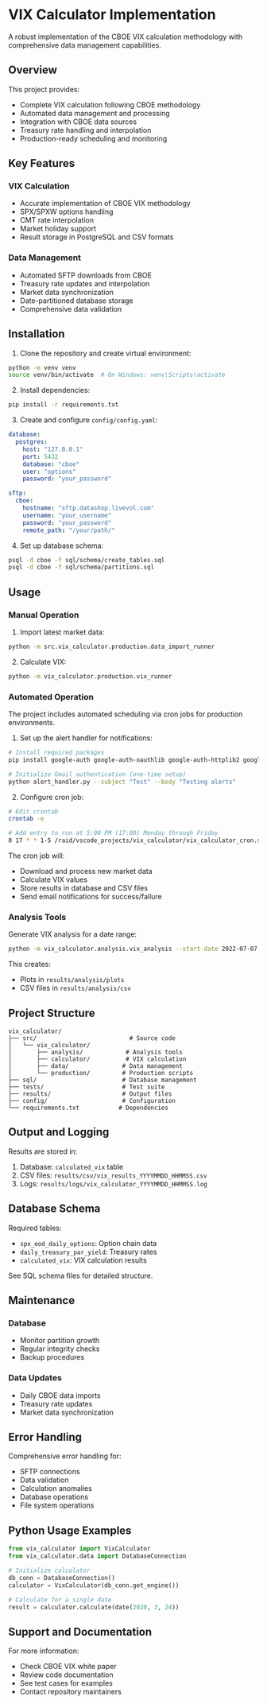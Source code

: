 # VIX Calculator Implementation

A robust implementation of the CBOE VIX calculation methodology with comprehensive data management capabilities.

## Overview

This project provides:

- Complete VIX calculation following CBOE methodology
- Automated data management and processing
- Integration with CBOE data sources
- Treasury rate handling and interpolation
- Production-ready scheduling and monitoring

## Key Features

### VIX Calculation

- Accurate implementation of CBOE VIX methodology
- SPX/SPXW options handling
- CMT rate interpolation
- Market holiday support
- Result storage in PostgreSQL and CSV formats

### Data Management

- Automated SFTP downloads from CBOE
- Treasury rate updates and interpolation
- Market data synchronization
- Date-partitioned database storage
- Comprehensive data validation

## Installation

1. Clone the repository and create virtual environment:

```bash
python -m venv venv
source venv/bin/activate  # On Windows: venv\Scripts\activate
```

2. Install dependencies:

```bash
pip install -r requirements.txt
```

3. Create and configure `config/config.yaml`:

```yaml
database:
  postgres:
    host: "127.0.0.1"
    port: 5432
    database: "cboe"
    user: "options"
    password: "your_password"

sftp:
  cboe:
    hostname: "sftp.datashop.livevol.com"
    username: "your_username"
    password: "your_password"
    remote_path: "/your/path/"
```

4. Set up database schema:

```bash
psql -d cboe -f sql/schema/create_tables.sql
psql -d cboe -f sql/schema/partitions.sql
```

## Usage

### Manual Operation

1. Import latest market data:

```bash
python -m src.vix_calculator.production.data_import_runner
```

2. Calculate VIX:

```bash
python -m vix_calculator.production.vix_runner
```

### Automated Operation

The project includes automated scheduling via cron jobs for production environments.

1. Set up the alert handler for notifications:

```bash
# Install required packages
pip install google-auth google-auth-oauthlib google-auth-httplib2 google-api-python-client

# Initialize Gmail authentication (one-time setup)
python alert_handler.py --subject "Test" --body "Testing alerts"
```

2. Configure cron job:

```bash
# Edit crontab
crontab -e

# Add entry to run at 5:00 PM (17:00) Monday through Friday
0 17 * * 1-5 /raid/vscode_projects/vix_calculator/vix_calculator_cron.sh
```

The cron job will:

- Download and process new market data
- Calculate VIX values
- Store results in database and CSV files
- Send email notifications for success/failure

### Analysis Tools

Generate VIX analysis for a date range:

```bash
python -m vix_calculator.analysis.vix_analysis --start-date 2022-07-07 --end-date 2024-07-07
```

This creates:

- Plots in `results/analysis/plots`
- CSV files in `results/analysis/csv`

## Project Structure

```
vix_calculator/
├── src/                          # Source code
│   └── vix_calculator/
│       ├── analysis/            # Analysis tools
│       ├── calculator/          # VIX calculation
│       ├── data/               # Data management
│       └── production/         # Production scripts
├── sql/                        # Database management
├── tests/                      # Test suite
├── results/                    # Output files
├── config/                     # Configuration
└── requirements.txt           # Dependencies
```

## Output and Logging

Results are stored in:

1. Database: `calculated_vix` table
2. CSV files: `results/csv/vix_results_YYYYMMDD_HHMMSS.csv`
3. Logs: `results/logs/vix_calculator_YYYYMMDD_HHMMSS.log`

## Database Schema

Required tables:

- `spx_eod_daily_options`: Option chain data
- `daily_treasury_par_yield`: Treasury rates
- `calculated_vix`: VIX calculation results

See SQL schema files for detailed structure.

## Maintenance

### Database

- Monitor partition growth
- Regular integrity checks
- Backup procedures

### Data Updates

- Daily CBOE data imports
- Treasury rate updates
- Market data synchronization

## Error Handling

Comprehensive error handling for:

- SFTP connections
- Data validation
- Calculation anomalies
- Database operations
- File system operations

## Python Usage Examples

```python
from vix_calculator import VixCalculator
from vix_calculator.data import DatabaseConnection

# Initialize calculator
db_conn = DatabaseConnection()
calculator = VixCalculator(db_conn.get_engine())

# Calculate for a single date
result = calculator.calculate(date(2020, 3, 24))
```

## Support and Documentation

For more information:

- Check CBOE VIX white paper
- Review code documentation
- See test cases for examples
- Contact repository maintainers
